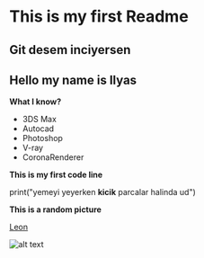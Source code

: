 # This is my first Readme

## Git desem inciyersen

## Hello my name is Ilyas

**What I know?**

- 3DS Max
- Autocad
- Photoshop
- V-ray 
- CoronaRenderer

**This is my first code line**

print("yemeyi yeyerken **kicik** parcalar halinda ud")

**This is a random picture**

[Leon]() 

![alt text](https://assets.stickpng.com/images/580b585b2edbce24c47b249e.png)